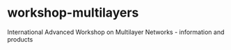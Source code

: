 # workshop-multilayers
International Advanced Workshop on Multilayer Networks - information and products
